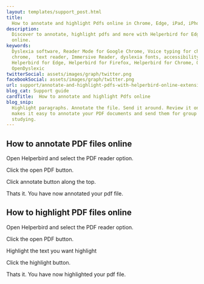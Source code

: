 ```yaml
---
layout: templates/support_post.html
title:
  How to annotate and highlight Pdfs online in Chrome, Edge, iPad, iPhone and Firefox | Helperbird
description:
  Discover to annotate, highlight pdfs and more with Helperbird for Edge, Chrome, iPad, iPhone
  online.
keywords:
  Dyslexia software, Reader Mode for Google Chrome, Voice typing for chrome, Text to speech for
  chrome,  text reader, Immersive Reader, dyslexia fonts, accessibility software, dyslexia software,
  Helperbird for Edge, Helperbird for Firefox, Helperbird for Chrome, Opendyslexic for Chrome,
  OpenDyslexic
twitterSocial: assets/images/graph/twitter.png
facebookSocial: assets/images/graph/twitter.png
url: support/annotate-and-highlight-pdfs-with-helperbird-online-extension/
blog_cat: Support guide
cardTitle:  How to annotate and highlight Pdfs online
blog_snip:
  Highlight paragraphs. Annotate the file. Send it around. Review it online. Learn how Helperbird
  makes it easy to annotate your PDF documents and send them for group review online and for
  studying.
---
```


## How to annotate PDF files online

Open Helperbird and select the PDF reader option.

Click the open PDF button.

Click annotate button along the top.

Thats it. You have now annotated your pdf file.

## How to highlight PDF files online

Open Helperbird and select the PDF reader option.

Click the open PDF button.

Highlight the text you want highlight

Click the highlight button.

Thats it. You have now highlighted your pdf file.
